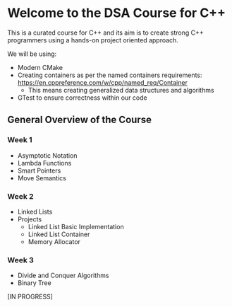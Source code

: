# Welcome to the DSA Course for C++

This is a curated course for C++ and its aim is to create strong C++ programmers using a hands-on project oriented approach.

We will be using: 
* Modern CMake
* Creating containers as per the named containers requirements: https://en.cppreference.com/w/cpp/named_req/Container
    * This means creating generalized data structures and algorithms
* GTest to ensure correctness within our code

## General Overview of the Course
### Week 1
* Asymptotic Notation
* Lambda Functions
* Smart Pointers
* Move Semantics

### Week 2
* Linked Lists
* Projects
    * Linked List Basic Implementation
    * Linked List Container
    * Memory Allocator
### Week 3
* Divide and Conquer Algorithms
* Binary Tree

[IN PROGRESS]